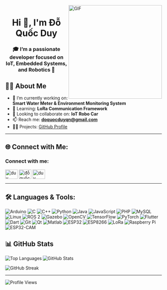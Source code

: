 <img align="right" alt="GIF" src="https://media.giphy.com/media/LmNwrBhejkK9EFP504/giphy.gif" width="300"/>

<h1 align="center">Hi 👋, I'm Đỗ Quốc Duy</h1>

<h3 align="center">🎓 I’m a passionate developer focused on IoT, Embedded Systems, and Robotics 🚀</h3>


## 👨‍💻 About Me

- 🔭 I’m currently working on: **Smart Water Meter & Environment Monitoring System**
- 🌱 Learning: **LoRa Communication Framework**
- 🤝 Looking to collaborate on: **IoT Robo Car**
- 📫 Reach me: **doquocduyqn@gmail.com**
- 👨‍💻 Projects: [GitHub Profile](https://github.com/duydq123)

---

## 🌐 Connect with Me:
<h3 align="left">Connect with me:</h3>
<p align="left">
<a href="https://www.linkedin.com/in/%C4%91%E1%BB%97-qu%E1%BB%91c-duy-833b2534a/" target="blank"><img align="center" src="https://raw.githubusercontent.com/rahuldkjain/github-profile-readme-generator/master/src/images/icons/Social/linked-in-alt.svg" alt="duy" height="30" width="40" /></a>
<a href="https://www.facebook.com/profile.php?id=100009097109083" target="blank"><img align="center" src="https://raw.githubusercontent.com/rahuldkjain/github-profile-readme-generator/master/src/images/icons/Social/facebook.svg" alt="đỗ quốc duy" height="30" width="40" /></a>
<a href="https://www.instagram.com/duyquoc53/" target="blank"><img align="center" src="https://raw.githubusercontent.com/rahuldkjain/github-profile-readme-generator/master/src/images/icons/Social/instagram.svg" alt="duy" height="30" width="40" /></a>
</p>


---

## 🛠️ Languages & Tools:

![Arduino](https://img.shields.io/badge/Arduino-00979D?style=for-the-badge&logo=Arduino&logoColor=white)
![C](https://img.shields.io/badge/C-00599C?style=for-the-badge&logo=c&logoColor=white)
![C++](https://img.shields.io/badge/C++-00599C?style=for-the-badge&logo=c%2B%2B&logoColor=white)
![Python](https://img.shields.io/badge/Python-3776AB?style=for-the-badge&logo=python&logoColor=white)
![Java](https://img.shields.io/badge/Java-ED8B00?style=for-the-badge&logo=java&logoColor=white)
![JavaScript](https://img.shields.io/badge/JavaScript-F7DF1E?style=for-the-badge&logo=javascript&logoColor=black)
![PHP](https://img.shields.io/badge/PHP-777BB4?style=for-the-badge&logo=php&logoColor=white)
![MySQL](https://img.shields.io/badge/MySQL-4479A1?style=for-the-badge&logo=mysql&logoColor=white)
![Linux](https://img.shields.io/badge/Linux-FCC624?style=for-the-badge&logo=linux&logoColor=black)
![ROS 2](https://img.shields.io/badge/ROS2-22314E?style=for-the-badge&logo=ros&logoColor=white)
![Gazebo](https://img.shields.io/badge/Gazebo-2D2D2D?style=for-the-badge&logo=data:image/svg+xml;base64,...&logoColor=white) <!-- không có logo chính thức -->
![OpenCV](https://img.shields.io/badge/OpenCV-5C3EE8?style=for-the-badge&logo=opencv&logoColor=white)
![TensorFlow](https://img.shields.io/badge/TensorFlow-FF6F00?style=for-the-badge&logo=tensorflow&logoColor=white)
![PyTorch](https://img.shields.io/badge/PyTorch-EE4C2C?style=for-the-badge&logo=pytorch&logoColor=white)
![Flutter](https://img.shields.io/badge/Flutter-02569B?style=for-the-badge&logo=flutter&logoColor=white)
![Dart](https://img.shields.io/badge/Dart-0175C2?style=for-the-badge&logo=dart&logoColor=white)
![Git](https://img.shields.io/badge/Git-F05032?style=for-the-badge&logo=git&logoColor=white)
![Qt](https://img.shields.io/badge/Qt-41CD52?style=for-the-badge&logo=qt&logoColor=white)
![Matlab](https://img.shields.io/badge/Matlab-0076A8?style=for-the-badge&logo=mathworks&logoColor=white)
![ESP32](https://img.shields.io/badge/ESP32-323232?style=for-the-badge&logo=espressif&logoColor=white)
![ESP8266](https://img.shields.io/badge/ESP8266-FF5F00?style=for-the-badge&logo=espressif&logoColor=white)
![LoRa](https://img.shields.io/badge/LoRa-00C9A7?style=for-the-badge&logo=semtech&logoColor=white)
![Raspberry Pi](https://img.shields.io/badge/RaspberryPi-C51A4A?style=for-the-badge&logo=raspberrypi&logoColor=white)
![ESP32-CAM](https://img.shields.io/badge/ESP32--CAM-BB2649?style=for-the-badge&logo=espressif&logoColor=white)




## 📊 GitHub Stats

<p>
  <img align="left" src="https://github-readme-stats.vercel.app/api/top-langs?username=duydq123&show_icons=true&locale=en&layout=compact" alt="Top Languages" />
</p>

<p>
  <img align="center" src="https://github-readme-stats.vercel.app/api?username=duydq123&show_icons=true&locale=en" alt="GitHub Stats" />
</p>

<p>
  <img align="center" src="https://github-readme-streak-stats.herokuapp.com/?user=DuyDQ123" alt="GitHub Streak" />
</p>

---

<p align="left"> <img src="https://komarev.com/ghpvc/?username=duydq123&label=Profile%20views&color=0e75b6&style=flat" alt="Profile Views" /> </p>

